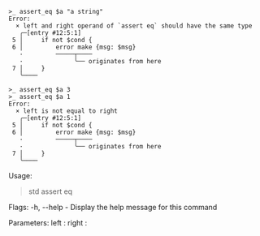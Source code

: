 ```nushell
>_ assert_eq $a "a string"
Error:
  × left and right operand of `assert eq` should have the same type
   ╭─[entry #12:5:1]
 5 │     if not $cond {
 6 │         error make {msg: $msg}
   ·         ─────┬────
   ·              ╰── originates from here
 7 │     }
   ╰────

>_ assert_eq $a 3
>_ assert_eq $a 1
Error:
  × left is not equal to right
   ╭─[entry #12:5:1]
 5 │     if not $cond {
 6 │         error make {msg: $msg}
   ·         ─────┬────
   ·              ╰── originates from here
 7 │     }
   ╰────
```

Usage:
  > std assert eq <left> <right> 

Flags:
  -h, --help - Display the help message for this command

Parameters:
  left <any>: 
  right <any>: 

